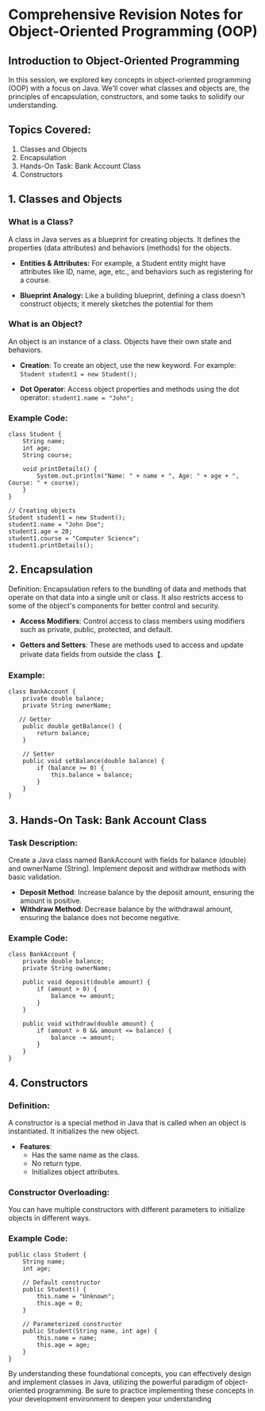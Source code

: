 
# Comprehensive Revision Notes for Object-Oriented Programming (OOP)
## Introduction to Object-Oriented Programming
In this session, we explored key concepts in object-oriented programming (OOP) with a focus on Java. We'll cover what classes and objects are, the principles of encapsulation, constructors, and some tasks to solidify our understanding.

## Topics Covered:
1. Classes and Objects
2. Encapsulation
3. Hands-On Task: Bank Account Class
4. Constructors

## 1. Classes and Objects
### What is a Class?
A class in Java serves as a blueprint for creating objects. It defines the properties (data attributes) and behaviors (methods) for the objects.

- **Entities & Attributes:** For example, a Student entity might have attributes like ID, name, age, etc., and behaviors such as registering for a course.
* **Blueprint Analogy:** Like a building blueprint, defining a class doesn't construct objects; it merely sketches the potential for them 

### What is an Object?
An object is an instance of a class. Objects have their own state and behaviors.

+ **Creation**: To create an object, use the new keyword. For example: `Student student1 = new Student();`
- **Dot Operator**: Access object properties and methods using the dot operator: `student1.name = "John";`
### Example Code:
```
class Student {
    String name;
    int age;
    String course;

    void printDetails() {
        System.out.println("Name: " + name + ", Age: " + age + ", Course: " + course);
    }
}    

// Creating objects
Student student1 = new Student();
student1.name = "John Doe";
student1.age = 20;
student1.course = "Computer Science";
student1.printDetails();
```

## 2. Encapsulation
Definition:
Encapsulation refers to the bundling of data and methods that operate on that data into a single unit or class. It also restricts access to some of the object's components for better control and security.

* **Access Modifiers**: Control access to class members using modifiers such as private, public, protected, and default.
- **Getters and Setters**: These are methods used to access and update private data fields from outside the class【.

### Example:
```
class BankAccount {
    private double balance;
    private String ownerName;

   // Getter
    public double getBalance() {
        return balance;
    }

    // Setter
    public void setBalance(double balance) {
        if (balance >= 0) {
            this.balance = balance;
        }
    }
}
```

## 3. Hands-On Task: Bank Account Class
### Task Description:
Create a Java class named BankAccount with fields for balance (double) and ownerName (String). Implement deposit and withdraw methods with basic validation.

+ **Deposit Method**: Increase balance by the deposit amount, ensuring the amount is positive.
+ **Withdraw Method**: Decrease balance by the withdrawal amount, ensuring the balance does not become negative.

### Example Code:
```
class BankAccount {
    private double balance;
    private String ownerName;

    public void deposit(double amount) {
        if (amount > 0) {
            balance += amount;
        }
    }

    public void withdraw(double amount) {
        if (amount > 0 && amount <= balance) {
            balance -= amount;
        }
    }
}
```

## 4. Constructors
### Definition:
A constructor is a special method in Java that is called when an object is instantiated. It initializes the new object.

- **Features**:
  * Has the same name as the class.
  + No return type.
  - Initializes object attributes.


### Constructor Overloading:
You can have multiple constructors with different parameters to initialize objects in different ways.

### Example Code:
```
public class Student {
    String name;
    int age;

    // Default constructor
    public Student() {
        this.name = "Unknown";
        this.age = 0;
    }

    // Parameterized constructor
    public Student(String name, int age) {
        this.name = name;
        this.age = age;
    }
}
```
By understanding these foundational concepts, you can effectively design and implement classes in Java, utilizing the powerful paradigm of object-oriented programming. Be sure to practice implementing these concepts in your development environment to deepen your understanding
